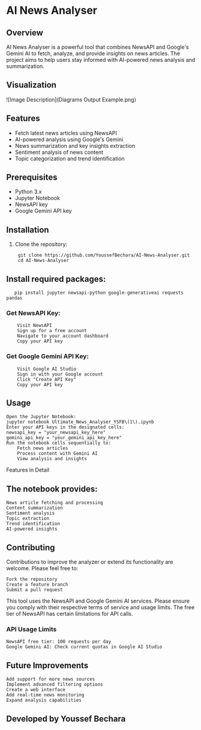# AI News Analyser

## Overview
AI News Analyser is a powerful tool that combines NewsAPI and Google's Gemini AI to fetch, analyze, and provide insights on news articles. The project aims to help users stay informed with AI-powered news analysis and summarization.

## Visualization
![Image Description](Diagrams Output Example.png)

## Features
- Fetch latest news articles using NewsAPI
- AI-powered analysis using Google's Gemini
- News summarization and key insights extraction
- Sentiment analysis of news content
- Topic categorization and trend identification

## Prerequisites
- Python 3.x
- Jupyter Notebook
- NewsAPI key
- Google Gemini API key

## Installation

1. Clone the repository:

        git clone https://github.com/YoussefBechara/AI-News-Analyser.git
        cd AI-News-Analyser


## Install required packages:

       pip install jupyter newsapi-python google-generativeai requests pandas

### Get NewsAPI Key:
        Visit NewsAPI
        Sign up for a free account
        Navigate to your account dashboard
        Copy your API key

### Get Google Gemini API Key:
        Visit Google AI Studio
        Sign in with your Google account
        Click "Create API Key"
        Copy your API key

## Usage

    Open the Jupyter Notebook:
    jupyter notebook Ultimate_News_Analyser_YSFB\(1\).ipynb
    Enter your API keys in the designated cells:
    newsapi_key = "your_newsapi_key_here"
    gemini_api_key = "your_gemini_api_key_here"
    Run the notebook cells sequentially to:
        Fetch news articles
        Process content with Gemini AI
        View analysis and insights

Features in Detail

## The notebook provides:

    News article fetching and processing
    Content summarization
    Sentiment analysis
    Topic extraction
    Trend identification
    AI-powered insights

## Contributing

Contributions to improve the analyzer or extend its functionality are welcome. Please feel free to:

    Fork the repository
    Create a feature branch
    Submit a pull request

This tool uses the NewsAPI and Google Gemini AI services. Please ensure you comply with their respective terms of service and usage limits. The free tier of NewsAPI has certain limitations for API calls.

### API Usage Limits

    NewsAPI free tier: 100 requests per day
    Google Gemini AI: Check current quotas in Google AI Studio

## Future Improvements

    Add support for more news sources
    Implement advanced filtering options
    Create a web interface
    Add real-time news monitoring
    Expand analysis capabilities

## Developed by Youssef Bechara
